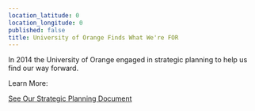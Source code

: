 ```yaml
---
location_latitude: 0
location_longitude: 0
published: false
title: University of Orange Finds What We're FOR
---
```


In 2014 the University of Orange engaged in strategic planning to help us find our way forward.

Learn More:

[See Our Strategic Planning Document](https://github.com/uofo/reverse-archaeology-content/raw/gh-pages/files/SP_attachment_3.pdf)
